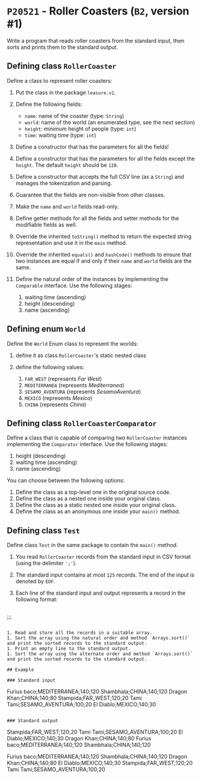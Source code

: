 # `P20521` - Roller Coasters (`B2`, version #1)

Write a program that reads roller coasters from the standard input, then sorts and prints them to the standard output.

## Defining class `RollerCoaster`

Define a class to represent roller coasters:

1. Put the class in the package `leasure.v1`.
1. Define the following fields:

   * `name`: name of the coaster (type: `String`)  
   * `world`: name of the world (an enumerated type, see the next section)
   * `height`: minimum height of people (type: `int`)
   * `time`: waiting time (type: `int`)

1. Define a constructor that has the parameters for all the fields!
1. Define a constructor that has the parameters for all the fields except the `height`. The default `height` should be `120`.
1. Define a constructor that accepts the full CSV line (as a `String`) and manages the tokenization and parsing.
1. Guarantee that the fields are non-visible from other classes.
1. Make the `name` and `world` fields read-only.
1. Define getter methods for all the fields and setter methods for the modifiable fields as well.
1. Override the inherited `toString()` method to return the expected string representation and use it in the `main` method.
1. Override the inherited `equals()` and `hashCode()` methods to ensure that two instances are equal if and only if their `name` and `world` fields are the same.
1. Define the natural order of the instances by implementing the `Comparable` interface. Use the following stages:

   1. waiting time (ascending)
   1. height (descending)
   1. name (ascending)

## Defining enum `World`

Define the `World` Enum class to represent the worlds:

1. define it as class `RollerCoaster`'s static nested class
1. define the following values:

   1. `FAR_WEST` (represents *Far West*)
   1. `MEDITERRANEA` (represents *Mediterranea*)
   1. `SESAMO_AVENTURA` (represents *SesamoAventura*)
   1. `MEXICO` (represents *Mexico*)
   1. `CHINA` (represents *China*)

## Defining class `RollerCoasterComparator`

Define a class that is capable of comparing two `RollerCoaster` instances implementing the `Comparator` interface. Use the following stages:

1. height (descending)
1. waiting time (ascending)
1. name (ascending)

You can choose between the following options:

1. Define the class as a top-level one in the original source code.
1. Define the class as a nested one inside your original class.
1. Define the class as a static nested one inside your original class.
1. Define the class as an anonymous one inside your `main()` method.


## Defining class `Test`

Define class `Test` in the same package to contain the `main()` method.

1. You read `RollerCoaster` records from the standard input in CSV format (using the delimiter `';'`).
1. The standard input contains at most `125` records. The end of the input is denoted by `EOF`.
1. Each line of the standard input and output represents a record in the following format:

   ```
<name>;<world>;<height>;<time>
   ```

1. Read and store all the records in a suitable array.
1. Sort the array using the natural order and method `Arrays.sort()` and print the sorted records to the standard output.
1. Print an empty line to the standard output.
1. Sort the array usng the alternate order and method `Arrays.sort()` and print the sorted records to the standard output.

## Example

### Standard input

```
Furius baco;MEDITERRANEA;140;120
Shambhala;CHINA;140;120
Dragon Khan;CHINA;140;80
Stampida;FAR_WEST;120;20
Tami Tami;SESAMO_AVENTURA;100;20
El Diablo;MEXICO;140;30
```

### Standard output

```
Stampida;FAR_WEST;120;20
Tami Tami;SESAMO_AVENTURA;100;20
El Diablo;MEXICO;140;30
Dragon Khan;CHINA;140;80
Furius baco;MEDITERRANEA;140;120
Shambhala;CHINA;140;120

Furius baco;MEDITERRANEA;140;120
Shambhala;CHINA;140;120
Dragon Khan;CHINA;140;80
El Diablo;MEXICO;140;30
Stampida;FAR_WEST;120;20
Tami Tami;SESAMO_AVENTURA;100;20
```
